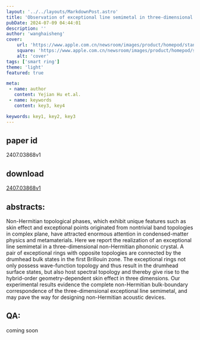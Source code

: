 ```yaml
---
layout: '../../layouts/MarkdownPost.astro'
title: 'Observation of exceptional line semimetal in three-dimensional non-Hermitian phononic crystals'
pubDate: 2024-07-09 04:44:01
description: ''
author: 'wanghaisheng'
cover:
    url: 'https://www.apple.com.cn/newsroom/images/product/homepod/standard/Apple-HomePod-hero-230118_big.jpg.large_2x.jpg'
    square: 'https://www.apple.com.cn/newsroom/images/product/homepod/standard/Apple-HomePod-hero-230118_big.jpg.large_2x.jpg'
    alt: 'cover'
tags: ['smart ring'] 
theme: 'light'
featured: true

meta:
 - name: author
   content: Yejian Hu et.al.
 - name: keywords
   content: key3, key4

keywords: key1, key2, key3
---
```


## paper id
2407.03868v1
## download
[2407.03868v1](http://arxiv.org/abs/2407.03868v1)
## abstracts:
Non-Hermitian topological phases, which exhibit unique features such as skin effect and exceptional points originated from nontrivial band topologies in complex plane, have attracted enormous attention in condensed-matter physics and metamaterials. Here we report the realization of an exceptional line semimetal in a three-dimensional non-Hermitian phononic crystal. A pair of exceptional rings with opposite topologies are connected by the drumhead bulk states in the first Brillouin zone. The exceptional rings not only possess wave-function topology and thus result in the drumhead surface states, but also host spectral topology and thereby give rise to the hybrid-order geometry-dependent skin effect in three dimensions. Our experimental results evidence the complete non-Hermitian bulk-boundary correspondence of the three-dimensional exceptional line semimetal, and may pave the way for designing non-Hermitian acoustic devices.
## QA:
coming soon
